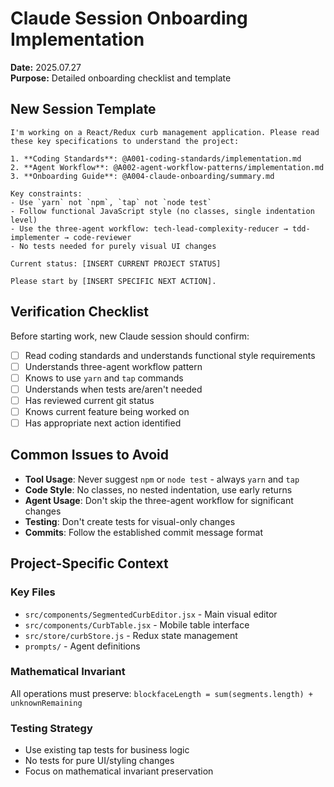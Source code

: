 # Claude Session Onboarding Implementation

**Date:** 2025.07.27  
**Purpose:** Detailed onboarding checklist and template

## New Session Template

```
I'm working on a React/Redux curb management application. Please read these key specifications to understand the project:

1. **Coding Standards**: @A001-coding-standards/implementation.md
2. **Agent Workflow**: @A002-agent-workflow-patterns/implementation.md  
3. **Onboarding Guide**: @A004-claude-onboarding/summary.md

Key constraints:
- Use `yarn` not `npm`, `tap` not `node test`
- Follow functional JavaScript style (no classes, single indentation level)
- Use the three-agent workflow: tech-lead-complexity-reducer → tdd-implementer → code-reviewer
- No tests needed for purely visual UI changes

Current status: [INSERT CURRENT PROJECT STATUS]

Please start by [INSERT SPECIFIC NEXT ACTION].
```

## Verification Checklist

Before starting work, new Claude session should confirm:

- [ ] Read coding standards and understands functional style requirements
- [ ] Understands three-agent workflow pattern
- [ ] Knows to use `yarn` and `tap` commands
- [ ] Understands when tests are/aren't needed
- [ ] Has reviewed current git status
- [ ] Knows current feature being worked on
- [ ] Has appropriate next action identified

## Common Issues to Avoid

- **Tool Usage**: Never suggest `npm` or `node test` - always `yarn` and `tap`
- **Code Style**: No classes, no nested indentation, use early returns
- **Agent Usage**: Don't skip the three-agent workflow for significant changes
- **Testing**: Don't create tests for visual-only changes
- **Commits**: Follow the established commit message format

## Project-Specific Context

### Key Files
- `src/components/SegmentedCurbEditor.jsx` - Main visual editor
- `src/components/CurbTable.jsx` - Mobile table interface
- `src/store/curbStore.js` - Redux state management
- `prompts/` - Agent definitions

### Mathematical Invariant
All operations must preserve: `blockfaceLength = sum(segments.length) + unknownRemaining`

### Testing Strategy
- Use existing tap tests for business logic
- No tests for pure UI/styling changes
- Focus on mathematical invariant preservation